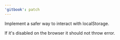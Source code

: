 ```yaml
---
'gitbook': patch
---
```


Implement a safer way to interact with localStorage.

If it's disabled on the browser it should not throw error.
